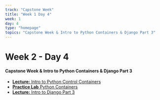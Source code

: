 ```yaml
---
track: "Capstone Week"
title: "Week 1 Day 4"
week: 1
day: 4
type: "homepage"
topics: "Capstone Week & Intro to Python Containers & Django Part 3"
---
```


# Week 2 - Day 4

#### Capstone Week & Intro to Python Containers & Django Part 3

- [**Lecture:** Intro to Python Control Containers](/capstone-week/day-4/lecture-materials/intro-to-python-containers)
- [**Practice Lab** Python Containers](capstone-week/day-4/labs/python-containers-lab)
- <a href="https://docs.djangoproject.com/en/3.2/intro/tutorial03/" target="_blank" rel="noopener noreferrer"><strong>Lecture:</strong> Intro to Django Part 3</a>




<!-- 
<hr>

### Lesson Recordings

- [**Intro to Python Control Containers**]()
- [**Intro to Django Part 3**]()

-->
